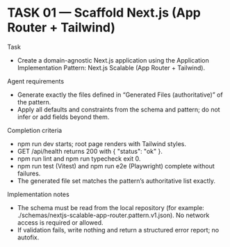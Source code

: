 # TASK 01 — Scaffold Next.js (App Router + Tailwind)
Task

* Create a domain-agnostic Next.js application using the Application Implementation Pattern: Next.js Scalable (App Router + Tailwind).

Agent requirements

* Generate exactly the files defined in “Generated Files (authoritative)” of the pattern.
* Apply all defaults and constraints from the schema and pattern; do not infer or add fields beyond them.


Completion criteria

* npm run dev starts; root page renders with Tailwind styles.
* GET /api/health returns 200 with { "status": "ok" }.
* npm run lint and npm run typecheck exit 0.
* npm run test (Vitest) and npm run e2e (Playwright) complete without failures.
* The generated file set matches the pattern’s authoritative list exactly.

Implementation notes

* The schema must be read from the local repository (for example: ./schemas/nextjs-scalable-app-router.pattern.v1.json). No network access is required or allowed.
* If validation fails, write nothing and return a structured error report; no autofix.

